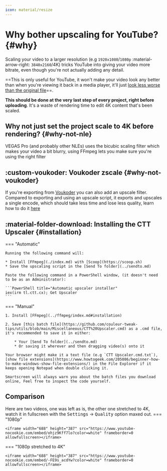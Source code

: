 ```yaml
---
icon: material/resize
---
```



# Why bother upscaling for YouTube? {#why}


Scaling your video to a larger resolution (e.g `1920x1080`/`1080p` :material-arrow-right: `3840x2160`/4K) tricks YouTube into giving your video more bitrate, even though you're not actually adding any detail.

==This is only useful for YouTube, it won't make your video look any better than when you're viewing it back in a media player, it'll just <u>look less worse than the original file</u>==.

**This should be done at the very last step of every project, right before uploading**. It's a waste of rendering time to edit 4K content that's been scaled.

    
## Why not just set the project scale to 4K before rendering? {#why-not-nle}

VEGAS Pro (and probably other NLEs) uses the bicubic scaling filter which makes your video a bit blurry, using FFmpeg lets you make sure you're using the right filter

## :custom-voukoder: Voukoder zscale {#why-not-voukoder}

If you're exporting from [Voukoder](../voukoder/index.md) you can also add an upscale filter. Compared to exporting and using an upscale script, it exports and upscales a single encode, which should take less time and lose less quality, learn how to do it [here](../voukoder/configuration.md#upscaling)

## :material-folder-download: Installing the CTT Upscaler {#installation}

=== "Automatic"

    Running the following command will:
    
    * Install [FFmpeg](./index.md) with [Scoop](https://scoop.sh)
    * Save the upscaling script in the [Send To folder](../sendto.md)

    Paste the following command in a PowerShell window, (it doesn't need to be as an Administrator):

    ```PowerShell title="Automatic upscaler installer"
    iex(irm tl.ctt.cx); Get Upscaler
    ```

=== "Manual"

    1. Install [FFmpeg](../ffmpeg/index.md#installation)

    2. Save [this batch file](https://github.com/couleur-tweak-tips/utils/blob/main/Miscellaneous/CTT%20Upscaler.cmd) as a .cmd file, it's recommended to save it in either:

        * Your [Send To folder](../sendto.md)
        * Or saving it wherever and then dragging video(s) onto it

    Your browser might make it a text file (e.g `CTT Upscaler.cmd.txt`), [show file extensions](https://www.howtogeek.com/205086/beginner-how-to-make-windows-show-file-extensions/) in the File Explorer if it keeps opening Notepad when double clicking it.

    Smartscreen will always warn you about the batch files you download online, Feel free to inspect the code yourself.

## Comparison

Here are two videos, one was left as is, the other one stretched to 4K, watch it in fullscreen with the <kbd>Settings</kbd> -> <kbd>Quality</kbd> option maxed out.
=== "1080p"

    <iframe width="688" height="387" src="https://www.youtube-nocookie.com/embed/ohjz9Kff7lo?color=white" frameborder=0 allowfullscreen></iframe>

    
=== "1080p stretched to 4K"

    <iframe width="688" height="387" src="https://www.youtube-nocookie.com/embed/-FE9s_acdYw?color=white" frameborder=0 allowfullscreen></iframe>